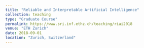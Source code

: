 ```yaml
---
title: "Reliable and Interpretable Artificial Intelligence"
collection: teaching
type: "Graduate Course"
permalink: https://www.sri.inf.ethz.ch/teaching/riai2018
venue: "ETH Zurich"
date: 2018-09-01
location: "Zurich, Switzerland"
---
```


